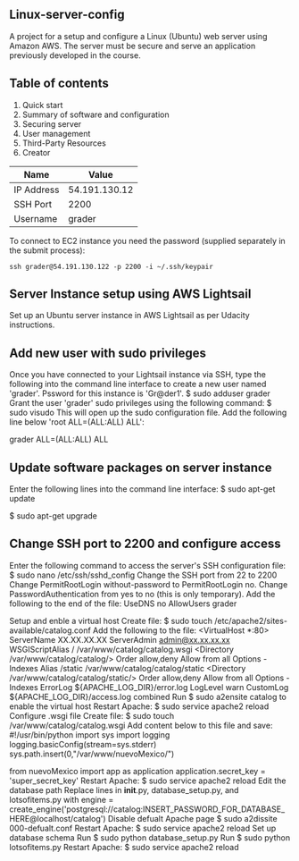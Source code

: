 ## Linux-server-config
A project for a setup and configure a Linux (Ubuntu) web server using Amazon AWS. The server must be secure and serve an application previously developed in the course.

## Table of contents
1. Quick start
2. Summary of software and configuration
3. Securing server
4. User management
5. Third-Party Resources
6. Creator

| Name | Value|
| --- | --- |
| IP Address | 54.191.130.12 |
| SSH Port | 2200 |
| Username | grader|

To connect to EC2 instance you need the password (supplied separately in the submit process):

    ssh grader@54.191.130.122 -p 2200 -i ~/.ssh/keypair 



## Server Instance setup using AWS Lightsail
Set up an Ubuntu server instance in AWS Lightsail as per Udacity instructions.

## Add new user with sudo privileges
Once you have connected to your Lightsail instance via SSH, type the following into the command line interface to create a new user named 'grader'. Pssword for this instance is 'Gr@der1'.
$ sudo adduser grader
Grant the user 'grader' sudo privileges using the following command:
$ sudo visudo
This will open up the sudo configuration file. Add the following line below 'root ALL=(ALL:ALL) ALL':

grader ALL=(ALL:ALL) ALL

## Update software packages on server instance
Enter the following lines into the command line interface:
$ sudo apt-get update

$ sudo apt-get upgrade

## Change SSH port to 2200 and configure access
Enter the following command to access the server's SSH configuration file:
$ sudo nano /etc/ssh/sshd_config
Change the SSH port from 22 to 2200
Change PermitRootLogin without-password to PermitRootLogin no.
Change PasswordAuthentication from yes to no (this is only temporary).
Add the following to the end of the file:
UseDNS no
AllowUsers grader

Setup and enble a virtual host
Create file: $ sudo touch /etc/apache2/sites-available/catalog.conf
Add the following to the file:
   <VirtualHost *:80>
		ServerName XX.XX.XX.XX
		ServerAdmin admin@xx.xx.xx.xx
		WSGIScriptAlias / /var/www/catalog/catalog.wsgi
		<Directory /var/www/catalog/catalog/>
			Order allow,deny
			Allow from all
			Options -Indexes
		</Directory>
		Alias /static /var/www/catalog/catalog/static
		<Directory /var/www/catalog/catalog/static/>
			Order allow,deny
			Allow from all
			Options -Indexes
		</Directory>
		ErrorLog ${APACHE_LOG_DIR}/error.log
		LogLevel warn
		CustomLog ${APACHE_LOG_DIR}/access.log combined
   </VirtualHost>
Run $ sudo a2ensite catalog to enable the virtual host
Restart Apache: $ sudo service apache2 reload
Configure .wsgi file
Create file: $ sudo touch /var/www/catalog/catalog.wsgi
Add content below to this file and save:
   #!/usr/bin/python
   import sys
   import logging
   logging.basicConfig(stream=sys.stderr)
   sys.path.insert(0,"/var/www/nuevoMexico/")

   from nuevoMexico import app as application
   application.secret_key = 'super_secret_key'
Restart Apache: $ sudo service apache2 reload
Edit the database path
Replace lines in __init__.py, database_setup.py, and lotsofitems.py with engine = create_engine('postgresql://catalog:INSERT_PASSWORD_FOR_DATABASE_HERE@localhost/catalog')
Disable defualt Apache page
$ sudo a2dissite 000-defualt.conf
Restart Apache: $ sudo service apache2 reload
Set up database schema
Run $ sudo python database_setup.py
Run $ sudo python lotsofitems.py
Restart Apache: $ sudo service apache2 reload
